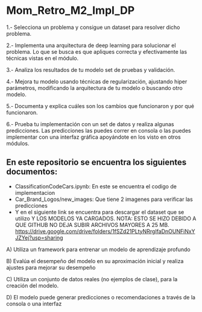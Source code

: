 # Mom_Retro_M2_Impl_DP

1.- Selecciona un problema y consigue un dataset para resolver dicho problema. 

2.- Implementa una arquitectura de deep learning para solucionar el problema. Lo que se busca es que apliques correcta y efectivamente las técnicas vistas en el módulo.

3.- Analiza los resultados de tu modelo set de pruebas y validación.

4.- Mejora tu modelo usando técnicas de regularización, ajustando hiper parámetros, modificando la arquitectura de tu modelo o buscando otro modelo. 

5.- Documenta y explica cuáles son los cambios que funcionaron y por qué funcionaron. 

6.- Prueba tu implementación con un set de datos y realiza algunas predicciones. Las predicciones las puedes correr en consola o las puedes implementar con una interfaz gráfica apoyándote en los visto en otros módulos.



## En este repositorio se encuentra los siguientes documentos:

  - ClassificationCodeCars.ipynb: En este se encuentra el codigo de implementacion
  - Car_Brand_Logos/new_images: Que tiene 2 imagenes para verificar las predicciones
  - Y en el siguiente link se encuentra para descargar el dataset que se utilizo Y LOS MODELOS YA CARGADOS.
    NOTA: ESTO SE HIZO DEBIDO A QUE GITHUB NO DEJA SUBIR ARCHIVOS MAYORES A 25 MB.
    https://drive.google.com/drive/folders/1fSZd21PLtyNRrgIfaDnOUNFiNxYJZYej?usp=sharing 



A) Utiliza un framework para entrenar un modelo de aprendizaje profundo 

B) Evalúa el desempeño del modelo en su aproximación inicial y realiza ajustes para mejorar su desempeño  

C) Utiliza un conjunto de datos reales (no ejemplos de clase), para la creación del modelo.

D) El modelo puede generar predicciones o recomendaciones a través de la consola o una interfaz




